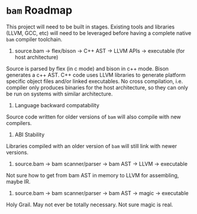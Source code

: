 # `bam` Roadmap

This project will need to be built in stages. Existing tools and libraries (LLVM, GCC, etc) will need to be leveraged before having a complete native `bam` compiler toolchain.

1. source.bam -> flex/bison -> C++ AST -> LLVM APIs -> executable (for host architecture)

Source is parsed by flex (in c mode) and bison in c++ mode. Bison generates a c++ AST. C++ code uses LLVM libraries to generate platform specific object files and/or linked executables. No cross compilation, i.e. compiler only produces binaries for the host architecture, so they can only be run on systems with similar architecture.

1. Language backward compatability

Source code written for older versions of `bam` will also compile with new compilers.

1. ABI Stability

Libraries compiled with an older version of `bam` will still link with newer versions.

1. source.bam -> bam scanner/parser -> bam AST -> LLVM -> executable

Not sure how to get from bam AST in memory to LLVM for assembling, maybe IR.

1. source.bam -> bam scanner/parser -> bam AST -> magic -> executable

Holy Grail. May not ever be totally necessary. Not sure magic is real.
